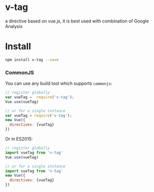 # v-tag

a directive based on vue.js, it is best used with combination of Google Analysis

# Install

```Bash
npm install v-tag --save
```

### CommonJS

You can use any build tool which supports `commonjs`:

```JavaScript
// register globally
var vueTag =  require('v-tag');
Vue.use(vueTag)

// or for a single instance
var vueTag = require('v-tag');
new Vue({
  directives: {vueTag}
})

```

Or in ES2015:

```JavaScript
// register globally
import vueTag from 'v-tag'
Vue.use(vueTag)

// or for a single instance
import vueTag from 'v-tag'
new Vue({
  directives: {vueTag}
})

```